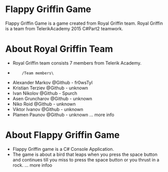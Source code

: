 # Flappy Griffin Game
Flappy Griffin Game is a game created from Royal Griffin team.
Royal Griffin is a team from TelerikAcademy 2015 C#Part2 teamwork.

# About Royal Griffin Team
- Royal Griffin team consists 7 members from Telerik Academy.
 -         /Team members\
 - Alexander Markov @Github - fr0wsTyl
 - Kristian Terziev @Github - unknown
 - Ivan Nikolov @Github - Spurch
 - Asen Gruncharov @Github - unknown
 - Niko Roid @Github - unknown
 - Viktor Ivanov @Github - unknown
 - Plamen Paunov @Github - unknown
... more info

# About Flappy Griffin Game
- Flappy Griffin game is a C# Console Application.
- The game is about a bird that leaps when you press the space button and continues till you miss to press the space button or you thrust in a rock.
... more infoo

